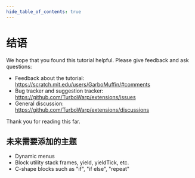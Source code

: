 ```yaml
---
hide_table_of_contents: true
---
```


# 结语

We hope that you found this tutorial helpful. Please give feedback and ask questions:

 - Feedback about the tutorial: https://scratch.mit.edu/users/GarboMuffin/#comments
 - Bug tracker and suggestion tracker: https://github.com/TurboWarp/extensions/issues
 - General discussion: https://github.com/TurboWarp/extensions/discussions

Thank you for reading this far.

## 未来需要添加的主题

 - Dynamic menus
 - Block utility stack frames, yield, yieldTick, etc.
 - C-shape blocks such as "if", "if else", "repeat"
